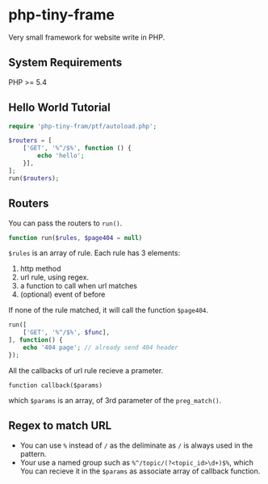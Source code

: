 php-tiny-frame
==============

Very small framework for website write in PHP.

## System Requirements

PHP >= 5.4

## Hello World Tutorial

```php
require 'php-tiny-fram/ptf/autoload.php';

$routers = [
    ['GET', '%^/$%', function () {
        echo 'hello';
    }],
];
run($routers);
```

## Routers

You can pass the routers to `run()`.

```php
function run($rules, $page404 = null)
```

`$rules` is an array of rule. Each rule has 3 elements:

1. http method
2. url rule, using regex.
3. a function to call when url matches
4. (optional) event of before

If none of the rule matched, it will call the function `$page404`.

```php
run([
    ['GET', '%^/$%', $func],
], function() {
	echo '404 page'; // already send 404 header
});
```

All the callbacks of url rule recieve a prameter.

`function callback($params)`

which `$params` is an array, of 3rd parameter of the `preg_match()`.

## Regex to match URL ##

- You can use `%` instead of `/` as the deliminate as `/` is always used in the pattern.
- Your use a named group such as `%^/topic/(?<topic_id>\d+)$%`, which You can recieve it in the `$params` as associate array of callback function.



